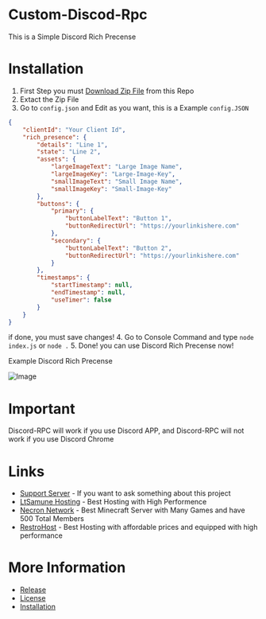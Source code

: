 # Custom-Discod-Rpc

This is a Simple Discord Rich Precense

# Installation
1. First Step you must [Download Zip File](https://github.com/ClueForce/Custom-Discord-Rpc/releases/tab/1.0) from this Repo
2. Extact the Zip File
3. Go to `config.json` and Edit as you want, this is a Example `config.JSON`
```json
{
    "clientId": "Your Client Id",
    "rich_presence": {
        "details": "Line 1",
        "state": "Line 2",
        "assets": {
            "largeImageText": "Large Image Name",
            "largeImageKey": "Large-Image-Key",
            "smallImageText": "Small Image Name",
            "smallImageKey": "Small-Image-Key"
        },
        "buttons": {
            "primary": {
                "buttonLabelText": "Button 1",
                "buttonRedirectUrl": "https://yourlinkishere.com"
            },
            "secondary": {
                "buttonLabelText": "Button 2",
                "buttonRedirectUrl": "https://yourlinkishere.com"
            }
        },
        "timestamps": {
            "startTimestamp": null,
            "endTimestamp": null,
            "useTimer": false
        }
    }
}
```
if done, you must save changes!
4. Go to Console Command and type `node index.js` or `node .`
5. Done! you can use Discord Rich Precense now!

Example Discord Rich Precense

![Image](https://cdn.discordapp.com/attachments/818356648107966527/864775609792069702/owner-discussion-channel_-_Discord_7_14_2021_2_47_22_PM_2.png)

# Important
Discord-RPC will work if you use Discord APP, and Discord-RPC will not work if you use Discord Chrome

# Links
- [Support Server](https://discord.gg/44SvhqSRH7) - If you want to ask something about this project
- [LtSamune Hosting](https://discord.ltsamune-hosting.store) - Best Hosting with High Performence
- [Necron Network](https://discord.gg/9C9WeXGpWG) - Best Minecraft Server with Many Games and have 500 Total Members
- [RestroHost](https://discord.restrohost.my.id) - Best Hosting with affordable prices and equipped with high performance

# More Information
- [Release](https://github.com/ClueForce/Custom-Discord-Rpc/releases/tag/1.0)
- [License](https://github.com/ClueForce/Custom-Discord-Rpc/blob/master/LICENSE)
- [Installation](https://github.com/ClueForce/Custom-Discord-Rpc/blob/master/README.md#installation)
